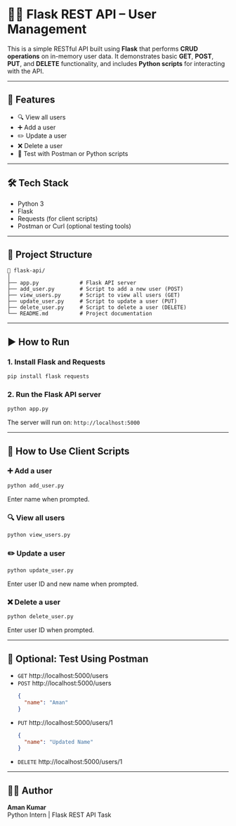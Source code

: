 # 🧑‍💻 Flask REST API – User Management

This is a simple RESTful API built using **Flask** that performs **CRUD operations** on in-memory user data. It demonstrates basic **GET**, **POST**, **PUT**, and **DELETE** functionality, and includes **Python scripts** for interacting with the API.

---

## 🚀 Features

- 🔍 View all users
- ➕ Add a user
- ✏️ Update a user
- ❌ Delete a user
- 🧪 Test with Postman or Python scripts

---

## 🛠 Tech Stack

- Python 3
- Flask
- Requests (for client scripts)
- Postman or Curl (optional testing tools)

---

## 📁 Project Structure

```
📁 flask-api/
│
├── app.py             # Flask API server
├── add_user.py        # Script to add a new user (POST)
├── view_users.py      # Script to view all users (GET)
├── update_user.py     # Script to update a user (PUT)
├── delete_user.py     # Script to delete a user (DELETE)
└── README.md          # Project documentation
```

---

## ▶️ How to Run

### 1. Install Flask and Requests
```bash
pip install flask requests
```

### 2. Run the Flask API server
```bash
python app.py
```

The server will run on: `http://localhost:5000`

---

## 🧪 How to Use Client Scripts

### ➕ Add a user
```bash
python add_user.py
```
Enter name when prompted.

### 🔍 View all users
```bash
python view_users.py
```

### ✏️ Update a user
```bash
python update_user.py
```
Enter user ID and new name when prompted.

### ❌ Delete a user
```bash
python delete_user.py
```
Enter user ID when prompted.

---

## 🧪 Optional: Test Using Postman

- `GET` http://localhost:5000/users
- `POST` http://localhost:5000/users
  ```json
  {
    "name": "Aman"
  }
  ```
- `PUT` http://localhost:5000/users/1
  ```json
  {
    "name": "Updated Name"
  }
  ```
- `DELETE` http://localhost:5000/users/1

---


## 👨‍💻 Author

**Aman Kumar**  
Python Intern | Flask REST API Task

